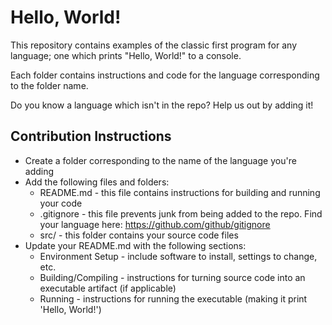 # Hello, World!

This repository contains examples of the classic first program for any language; one which prints "Hello, World!" to a console.

Each folder contains instructions and code for the language corresponding to the folder name.

Do you know a language which isn't in the repo?  Help us out by adding it!

## Contribution Instructions

* Create a folder corresponding to the name of the language you're adding
* Add the following files and folders:
  * README.md - this file contains instructions for building and running your code
  * .gitignore - this file prevents junk from being added to the repo.  Find your language here: https://github.com/github/gitignore
  * src/ - this folder contains your source code files
* Update your README.md with the following sections:
  * Environment Setup - include software to install, settings to change, etc.
  * Building/Compiling - instructions for turning source code into an executable artifact (if applicable)
  * Running - instructions for running the executable (making it print 'Hello, World!')

  